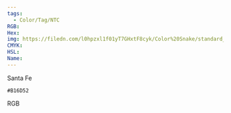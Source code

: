 ```yaml
---
tags:
  - Color/Tag/NTC
RGB:
Hex:
img: https://filedn.com/l0hpzxl1f01yT7GHxtF8cyk/Color%20Snake/standard_csv_to_svg//B16D52.svg
CMYK:
HSL:
Name:
---
```

Santa Fe
```palette
#B16D52
```
RGB
